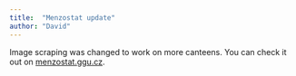 ```yaml
---
title:  "Menzostat update"
author: "David"
---
```


Image scraping was changed to work on more canteens.
You can check it out on [menzostat.ggu.cz](https://menzostat.ggu.cz/).

